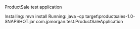 ProductSale test application

Installing: mvn install
Running:  java -cp target\productsales-1.0-SNAPSHOT.jar com.jpmorgan.test.ProductSaleApplication
